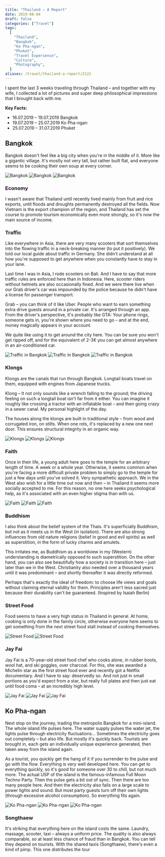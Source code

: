 ```yaml
---
title: "Thailand – A Report"
date: 2019-08-04
draft: false
categories: ["Travel"]
tags:
  [
    "Thailand",
    "Bangkok",
    "Ko Pha-ngan",
    "Phuket",
    "Travel Experience",
    "Culture",
    "Photography",
  ]
aliases: /travel/thailand-a-report/2122
---
```


I spent the last 3 weeks traveling through Thailand – and together with my wife, I collected a lot of pictures and super deep philosophical impressions that I brought back with me.

**Key Facts:**

- 16.07.2019 – 19.07.2019 Bangkok
- 19.07.2019 – 25.07.2019 Ko Pha-ngan
- 25.07.2019 – 31.07.2019 Phuket

## Bangkok

Bangkok doesn't feel like a big city when you're in the middle of it. More like a gigantic village. It's mostly not very tall, but rather built flat, and everyone seems to be cooking their own soup at every corner.

![Bangkok](IMG_0005-1024x768.jpeg)
![Bangkok](IMG_0007-768x1024.jpeg)
![Bangkok](IMG_0011-1024x768.jpeg)

### Economy

I wasn't aware that Thailand until recently lived mainly from fruit and rice exports, until floods and droughts permanently destroyed all the fields. Now Vietnam is the export champion of the region, and Thailand has set the course to promote tourism economically even more strongly, so it's now the main source of income.

### Traffic

Like everywhere in Asia, there are very many scooters that sort themselves into the flowing traffic in a neck-breaking manner (to put it positively).
We told our local guide about traffic in Germany. She didn't understand at all how you're supposed to get anywhere when you constantly have to stay in your lane.

Last time I was in Asia, I rode scooters on Bali. And I have to say that more traffic rules are enforced here than in Indonesia. Here, scooter riders without helmets are also occasionally fined. And we were there live when our Grab driver's car was impounded by the police because he didn't have a license for passenger transport.

Grab – you can think of it like Uber. People who want to earn something extra drive guests around in a private car. It's arranged through an app. From the driver's perspective, it's probably like GTA: Your phone rings, someone gets in, you're shown where you need to go – and at the end, money magically appears in your account.

We quite like using it to get around the city here. You can be sure you won't get ripped off, and for the equivalent of 2-3€ you can get almost anywhere in an air-conditioned car.

![Traffic in Bangkok](IMG_0003-1024x768.jpeg)
![Traffic in Bangkok](IMG_0004-1024x768.jpeg)
![Traffic in Bangkok](IMG_0008-1024x768.jpeg)

### Klongs

Klongs are the canals that run through Bangkok. Longtail boats travel on them, equipped with engines from Japanese trucks.

Klong – It not only sounds like a wrench falling to the ground; the driving feeling on such a longtail boat isn't far from it either. You can imagine it roughly like crossing a tractor with an inflatable boat – and then going crazy in a sewer canal. My personal highlight of the day.

The houses along the klongs are built in traditional style – from wood and corrugated iron, on stilts. When one rots, it's replaced by a new one next door. This ensures structural integrity in an organic way.

![Klongs](IMG_0001-1024x768.jpeg)
![Klongs](IMG_0021-1024x768.jpeg)
![Klongs](IMG_0022-1024x768.jpeg)

### Faith

Once in their life, a young adult here goes to the temple for an arbitrary length of time. A week or a whole year.
Otherwise, it seems common when you're facing a more difficult private problem to simply go to the temple for just a few days until you've solved it.
Very sympathetic approach. We in the West also wish for a little time out now and then – in Thailand it seems more socially accepted to me.
For this reason, no one here seeks psychological help, as it's associated with an even higher stigma than with us.

![Faith](IMG_0043-768x1024.jpeg)
![Faith](IMG_0006-768x1024.jpeg)
![Faith](IMG_0033-768x1024.jpg)

### Buddhism

I also think about the belief system of the Thais.
It's superficially Buddhism, but not as it meets us in the West (in isolation). There are also strong influences from old nature religions (belief in good and evil spirits) as well as superstition, in the form of lucky charms and amulets.

This irritates me, as Buddhism as a worldview in my (Western) understanding is diametrically opposed to such superstition.
On the other hand, you can also see beautifully how a society is in transition here – just later than we in the West. Christianity also needed over a thousand years until it was predominant – and shortly thereafter it was directly reformed.

Perhaps that's exactly the ideal of freedom: to choose life views and goals without claiming eternal validity for them. Principles aren't less sacred just because their durability can't be guaranteed. (Inspired by Isaiah Berlin)

### Street Food

Food seems to have a very high status in Thailand in general. At home, cooking is only done in the family circle, otherwise everyone here seems to get something from the next street food stall instead of cooking themselves.

![Street Food](IMG_0018-1024x768.jpeg)
![Street Food](IMG_0020-1024x768.jpeg)

### Jay Fai

Jay Fai is a 70-year-old street food chef who cooks alone, in rubber boots, wool hat, and ski goggles, over charcoal. For this, she was awarded a Michelin star as the first street food ever and recently got a Netflix documentary.
And I have to say: deservedly so. And not just in small portions as you'd expect from a star, but really full plates and then just eat until food coma – at an incredibly high level.

![Jay Fai](IMG_0041-768x1024.jpeg)
![Jay Fai](IMG_0075-1024x768.jpg)
![Jay Fai](IMG_0040-1024x768.jpeg)

## Ko Pha-ngan

Next stop on the journey, trading the metropolis Bangkok for a mini-island.
The whole island life pulses here. The water supply pulses the water jet, the lights pulse through electricity fluctuations... Sometimes the electricity goes out completely – but also life. But mostly it's quickly back.
Tourists are brought in, each gets an individually unique experience generated, then taken away from the island again.

As a tourist, you quickly get the hang of it if you surrender to the pulse and go with the flow. Everything is very well developed here. You can get to everything quickly, so it's good for someone over 30 to chill, but not much more.
The actual USP of the island is the famous-infamous Full Moon Techno Party. Then the pulse gets a bit out of sync.
Then there are too many people here. And then the electricity also fails on a large scale to power lights and sound.
But most party guests turn off their own lights (through excessive alcohol consumption). So everything fits again.

![Ko Pha-ngan](IMG_0042-1024x768.jpeg)
![Ko Pha-ngan](IMG_0044-1024x768.jpeg)
![Ko Pha-ngan](IMG_0045-1024x768.jpeg)

### Songthaew

It's striking that everything here on the island costs the same. Laundry, massage, scooter, taxi – always a uniform price.
The quality is also always comparable, so at least less chance of fraud than in Bangkok. You can tell they depend on tourists.
With the shared taxis (Songthaew), there's even a kind of pimp. This one distributes the tour
